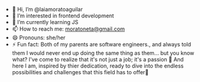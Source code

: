 - 👋 Hi, I’m @laiamoratoaguilar
- 👀 I’m interested in frontend development
- 🌱 I’m currently learning JS
- 📫 How to reach me: moratoneta@gmail.com
- 😄 Pronouns: she/her
- ⚡ Fun fact: Both of my parents are software engineers., and always told them I would never end up doing the same thing as them... but you know what?
I've come to realize that it's not just a job; it's a passion 🌸
And here I am, inspired by thier dedication, ready to dive into the endless possibilities and challenges that this field has to offer🚀


